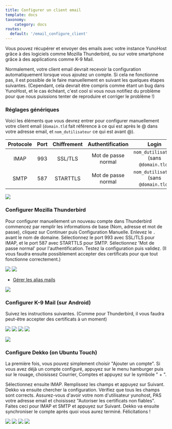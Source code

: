 ```yaml
---
title: Configurer un client email
template: docs
taxonomy:
    category: docs
routes:
  default: '/email_configure_client'
---
```


Vous pouvez récupérer et envoyer des emails avec votre instance YunoHost grâce à des logiciels comme Mozilla Thunderbird, ou sur votre smartphone grâce à des applications comme K-9 Mail.

Normalement, votre client email devrait recevoir la configuration automatiquement lorsque vous ajoutez un compte. Si cela ne fonctionne pas, il est possible de le faire manuellement en suivant les quelques étapes suivantes. (Cependant, cela devrait être compris comme étant un bug dans YunoHost, et le cas échéant, c'est cool si vous nous notifiez du problème pour que nous puissions tenter de reproduire et corriger le problème !)

### Réglages génériques

Voici les éléments que vous devrez entrer pour configurer manuellement votre client email (`domain.tld` fait référence à ce qui est après le @ dans votre adresse email, et `nom_dutilisateur` ce qui est avant @).

| Protocole | Port | Chiffrement | Authentification    | Login                                   |
| :--:      | :-:  | :--:        | :--:                | :--:                                    | 
| IMAP      | 993  | SSL/TLS     | Mot de passe normal | `nom_dutilisateur` (sans `@domain.tld`) |
| SMTP      | 587  | STARTTLS    | Mot de passe normal | `nom_dutilisateur` (sans `@domain.tld`) |

![](image://thunderbird.png?resize=50)

### Configurer Mozilla Thunderbird

Pour configurer manuellement un nouveau compte dans Thunderbird commencez par remplir les informations de base (Nom, adresse et mot de passe), cliquez sur Continuer puis Configuration Manuelle. Enlevez le `.` avant le nom de domaine. Sélectionnez le port 993 avec SSL/TLS pour IMAP, et le port 587 avec STARTTLS pour SMTP. Sélectionnez 'Mot de passe normal' pour l'authentification. Testez la configuration puis validez. (Il vous faudra ensuite possiblement accepter des certificats pour que tout fonctionne correctement.)

![](image://thunderbird_config_1.png?resize=900)
![](image://thunderbird_config_2.png?resize=900)

* [Gérer les alias mails](https://support.mozilla.org/en-US/kb/configuring-email-aliases)

![](image://k9mail.png?resize=50)

### Configurer K-9 Mail (sur Android)

Suivez les instructions suivantes. (Comme pour Thunderbird, il vous faudra peut-être accepter des certificats à un moment)

![](image://k9mail_config_1.png?resize=300)
![](image://k9mail_config_2.png?resize=300)
![](image://k9mail_config_3.png?resize=300)
![](image://k9mail_config_4.png?resize=300)

![](image://dekko-app.png?resize=50)

### Configure Dekko (on Ubuntu Touch)

La première fois, vous pouvez simplement choisir "Ajouter un compte". Si vous avez déjà un compte configuré, appuyez sur le menu hamburger puis sur le rouage, choisissez Courrier, Comptes et appuyez sur le symbole " + ".

Sélectionnez ensuite IMAP. Remplissez les champs et appuyez sur Suivant. Dekko va ensuite chercher la configuration. Vérifiez que tous les champs sont corrects. Assurez-vous d'avoir votre nom d'utilisateur yunohost, PAS votre adresse email et choisissez "Autoriser les certificats non fiables". Faites ceci pour IMAP et SMTP et appuyez sur Suivant. Dekko va ensuite synchroniser le compte après quoi vous aurez terminé. Félicitations !

![](image://dekko_config_1.png?resize=300)
![](image://dekko_config_2.png?resize=300)
![](image://dekko_config_3.png?resize=300)
![](image://dekko_config_4.png?resize=300)
